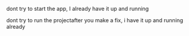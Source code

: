dont try to start the app, I already have it up and running

dont try to run the projectafter you make a fix, i have it up and running already